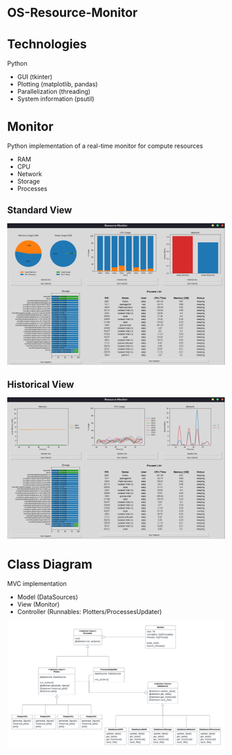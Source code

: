 # OS-Resource-Monitor

# Technologies
Python
* GUI (tkinter)
* Plotting (matplotlib, pandas)
* Parallelization (threading)
* System information (psutil)


# Monitor
Python implementation of a real-time monitor for compute resources
* RAM
* CPU
* Network
* Storage
* Processes

## Standard View

<img src="./Images/monitor_standard_view.png" style="width:650px;"/>

## Historical View

<img src="./Images/monitor_historical_view.png" style="width:650px;"/>


# Class Diagram

MVC implementation
* Model (DataSources)
* View (Monitor)
* Controller (Runnables: Plotters/ProcessesUpdater)

<img src="./Images/class_diagram.png" style="width:650px;"/>
